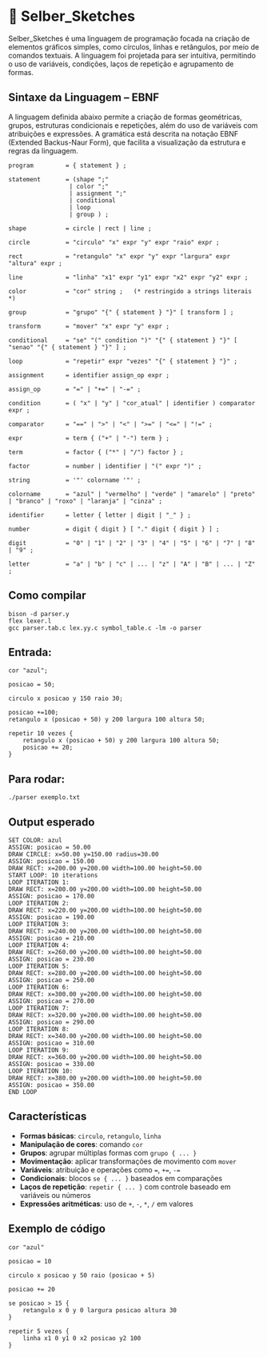 # 🎨 Selber_Sketches

Selber_Sketches é uma linguagem de programação focada na criação de elementos gráficos simples, como círculos, linhas e retângulos, por meio de comandos textuais. A linguagem foi projetada para ser intuitiva, permitindo o uso de variáveis, condições, laços de repetição e agrupamento de formas.

## Sintaxe da Linguagem – EBNF

A linguagem definida abaixo permite a criação de formas geométricas, grupos, estruturas condicionais e repetições, além do uso de variáveis com atribuições e expressões. A gramática está descrita na notação EBNF (Extended Backus-Naur Form), que facilita a visualização da estrutura e regras da linguagem.

```ebnf
program         = { statement } ;

statement       = (shape ";" 
                 | color ";" 
                 | assignment ";" 
                 | conditional 
                 | loop 
                 | group ) ;

shape           = circle | rect | line ;

circle          = "circulo" "x" expr "y" expr "raio" expr ;

rect            = "retangulo" "x" expr "y" expr "largura" expr "altura" expr ;

line            = "linha" "x1" expr "y1" expr "x2" expr "y2" expr ;

color           = "cor" string ;   (* restringido a strings literais *)

group           = "grupo" "{" { statement } "}" [ transform ] ;

transform       = "mover" "x" expr "y" expr ;

conditional     = "se" "(" condition ")" "{" { statement } "}" [ "senao" "{" { statement } "}" ] ;

loop            = "repetir" expr "vezes" "{" { statement } "}" ;

assignment      = identifier assign_op expr ;

assign_op       = "=" | "+=" | "-=" ;

condition       = ( "x" | "y" | "cor_atual" | identifier ) comparator expr ;

comparator      = "==" | ">" | "<" | ">=" | "<=" | "!=" ;

expr            = term { ("+" | "-") term } ;

term            = factor { ("*" | "/") factor } ;

factor          = number | identifier | "(" expr ")" ;

string          = '"' colorname '"' ;

colorname       = "azul" | "vermelho" | "verde" | "amarelo" | "preto" | "branco" | "roxo" | "laranja" | "cinza" ;

identifier      = letter { letter | digit | "_" } ;

number          = digit { digit } [ "." digit { digit } ] ;

digit           = "0" | "1" | "2" | "3" | "4" | "5" | "6" | "7" | "8" | "9" ;

letter          = "a" | "b" | "c" | ... | "z" | "A" | "B" | ... | "Z" ;

```
## Como compilar
```
bison -d parser.y
flex lexer.l
gcc parser.tab.c lex.yy.c symbol_table.c -lm -o parser
```
## Entrada:
```
cor "azul";

posicao = 50;

circulo x posicao y 150 raio 30;

posicao +=100;
retangulo x (posicao + 50) y 200 largura 100 altura 50;

repetir 10 vezes {
    retangulo x (posicao + 50) y 200 largura 100 altura 50;
    posicao += 20;
}
```
## Para rodar:
```
./parser exemplo.txt
```

## Output esperado
```
SET COLOR: azul
ASSIGN: posicao = 50.00
DRAW CIRCLE: x=50.00 y=150.00 radius=30.00
ASSIGN: posicao = 150.00
DRAW RECT: x=200.00 y=200.00 width=100.00 height=50.00
START LOOP: 10 iterations
LOOP ITERATION 1:
DRAW RECT: x=200.00 y=200.00 width=100.00 height=50.00
ASSIGN: posicao = 170.00
LOOP ITERATION 2:
DRAW RECT: x=220.00 y=200.00 width=100.00 height=50.00
ASSIGN: posicao = 190.00
LOOP ITERATION 3:
DRAW RECT: x=240.00 y=200.00 width=100.00 height=50.00
ASSIGN: posicao = 210.00
LOOP ITERATION 4:
DRAW RECT: x=260.00 y=200.00 width=100.00 height=50.00
ASSIGN: posicao = 230.00
LOOP ITERATION 5:
DRAW RECT: x=280.00 y=200.00 width=100.00 height=50.00
ASSIGN: posicao = 250.00
LOOP ITERATION 6:
DRAW RECT: x=300.00 y=200.00 width=100.00 height=50.00
ASSIGN: posicao = 270.00
LOOP ITERATION 7:
DRAW RECT: x=320.00 y=200.00 width=100.00 height=50.00
ASSIGN: posicao = 290.00
LOOP ITERATION 8:
DRAW RECT: x=340.00 y=200.00 width=100.00 height=50.00
ASSIGN: posicao = 310.00
LOOP ITERATION 9:
DRAW RECT: x=360.00 y=200.00 width=100.00 height=50.00
ASSIGN: posicao = 330.00
LOOP ITERATION 10:
DRAW RECT: x=380.00 y=200.00 width=100.00 height=50.00
ASSIGN: posicao = 350.00
END LOOP
```
## Características

- **Formas básicas**: `circulo`, `retangulo`, `linha`
- **Manipulação de cores**: comando `cor`
- **Grupos**: agrupar múltiplas formas com `grupo { ... }`
- **Movimentação**: aplicar transformações de movimento com `mover`
- **Variáveis**: atribuição e operações como `=`, `+=`, `-=`
- **Condicionais**: blocos `se { ... }` baseados em comparações
- **Laços de repetição**: `repetir { ... }` com controle baseado em variáveis ou números
- **Expressões aritméticas**: uso de `+`, `-`, `*`, `/` em valores

## Exemplo de código

```plaintext
cor "azul"

posicao = 10

circulo x posicao y 50 raio (posicao + 5)

posicao += 20

se posicao > 15 {
    retangulo x 0 y 0 largura posicao altura 30
}

repetir 5 vezes {
    linha x1 0 y1 0 x2 posicao y2 100
}

